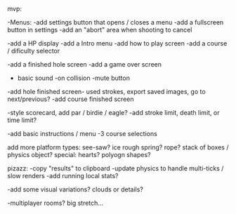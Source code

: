 
mvp:

-Menus:
  -add settings button that opens / closes a menu
    -add a fullscreen button in settings
    -add an "abort" area when shooting to cancel
  
  -add a HP display 
  -add a Intro menu
    -add how to play screen
    -add a course / dificulty selector

  -add a finished hole screen
  -add a game over screen





- basic sound
  -on collision
  -mute button
  



-add hole finished screen- used strokes, export saved images, go to next/previous?
-add course finished screen

-style scorecard, add par / birdie / eagle? 
  -add stroke limit, death limit, or time limit?

-add basic instructions / menu
  -3 course selections

  
add more platform types:
  see-saw?
  ice
  rough
  spring?
  rope?
  stack of boxes / physics object?
  special: hearts?  polyogn shapes?

  
pizazz:
-copy "results" to clipboard
-update physics to handle multi-ticks / slow renders
-add running local stats?

-add some visual variations? clouds or details?

-multiplayer rooms?  big stretch...